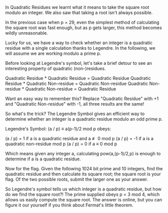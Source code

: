 In Quadratic Residues we learnt what it means to take the square root modulo an integer. We also saw that taking a root isn't always possible.

In the previous case when p = 29, even the simplest method of calculating the square root was fast enough, but as p gets larger, this method becomes wildly unreasonable.

Lucky for us, we have a way to check whether an integer is a quadratic residue with a single calculation thanks to Legendre. In the following, we will assume we are working modulo a prime p.

Before looking at Legendre's symbol, let's take a brief detour to see an interesting property of quadratic (non-)residues.

Quadratic Residue * Quadratic Residue = Quadratic Residue
Quadratic Residue * Quadratic Non-residue = Quadratic Non-residue
Quadratic Non-residue * Quadratic Non-residue = Quadratic Residue

Want an easy way to remember this? Replace "Quadratic Residue" with +1 and "Quadratic Non-residue" with -1, all three results are the same!


So what's the trick? The Legendre Symbol gives an efficient way to determine whether an integer is a quadratic residue modulo an odd prime p.

Legendre's Symbol: (a / p) ≡ a(p-1)/2 mod p obeys:

(a / p) = 1 if a is a quadratic residue and a ≢ 0 mod p
(a / p) = -1 if a is a quadratic non-residue mod p
(a / p) = 0 if a ≡ 0 mod p

Which means given any integer a, calculating pow(a,(p-1)/2,p) is enough to determine if a is a quadratic residue.

Now for the flag. Given the following 1024 bit prime and 10 integers, find the quadratic residue and then calculate its square root; the square root is your flag. Of the two possible roots, submit the larger one as your answer.

So Legendre's symbol tells us which integer is a quadratic residue, but how do we find the square root?! The prime supplied obeys p = 3 mod 4, which allows us easily compute the square root. The answer is online, but you can figure it our yourself if you think about Fermat's little theorem.